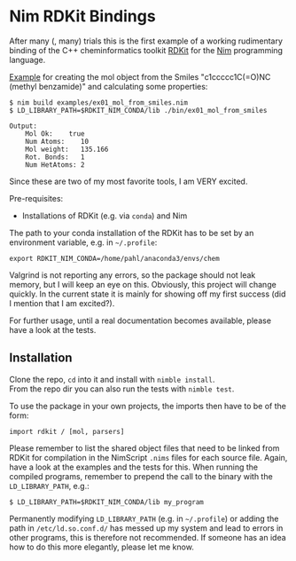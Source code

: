 # Nim RDKit Bindings

After many (, many) trials this is the first example of a working rudimentary binding of the C++ cheminformatics toolkit [RDKit](http://rdkit.org/) for the [Nim](https://nim-lang.org) programming language.


[Example](examples/ex01_mol_from_smiles.nim) for creating the mol object from the Smiles "c1ccccc1C(=O)NC (methyl benzamide)" and calculating some properties:

    $ nim build examples/ex01_mol_from_smiles.nim 
    $ LD_LIBRARY_PATH=$RDKIT_NIM_CONDA/lib ./bin/ex01_mol_from_smiles
    
    Output:
        Mol Ok:    true
        Num Atoms:    10
        Mol weight:   135.166
        Rot. Bonds:   1
        Num HetAtoms: 2

Since these are two of my most favorite tools, I am VERY excited.

Pre-requisites:
* Installations of RDKit (e.g. via `conda`) and Nim


The path to your conda installation of the RDKit has to be set by an environment variable, e.g. in `~/.profile`:

    export RDKIT_NIM_CONDA=/home/pahl/anaconda3/envs/chem

Valgrind is not reporting any errors, so the package should not leak memory, but I will keep an eye on this.
Obviously, this project will change quickly. In the current state it is mainly for showing off my first success (did I mention that I am excited?).

For further usage, until a real documentation becomes available, please have a look at the tests.


## Installation

Clone the repo, `cd` into it and install with `nimble install`.  
From the repo dir you can also run the tests with `nimble test`.

To use the package in your own projects, the imports then have to be of the form:

    import rdkit / [mol, parsers]

Please remember to list the shared object files that need to be linked from RDKit for compilation in the NimScript `.nims` files for each source file. Again, have a look at the examples and the tests for this.
When running the compiled programs, remember to prepend the call to the binary with the `LD_LIBRARY_PATH`, e.g.:

    $ LD_LIBRARY_PATH=$RDKIT_NIM_CONDA/lib my_program

Permanently modifying `LD_LIBRARY_PATH` (e.g. in `~/.profile`) or adding the path in `/etc/ld.so.conf.d/` has messed up my system and lead to errors in other programs, this is therefore not recommended. If someone has an idea how to do this more elegantly, please let me know.
